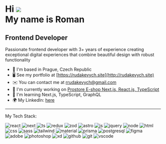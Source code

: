 Hi ![](https://user-images.githubusercontent.com/18350557/176309783-0785949b-9127-417c-8b55-ab5a4333674e.gif)                                                             
My name is Roman
=============================================================================================================================

Frontend Developer
------------------

Passionate frontend developer with 3+ years of experience creating exceptional digital experiences that combine beautiful design with robust functionality

* 📍  I'm based in Prague, Czech Republic
* 🖥️  See my portfolio at [https://rudakevych.site](http://rudakevych.site)
* ✉️  You can contact me at [rrudakevych@gmail.com](mailto:rrudakevych@gmail.com)
* 🚀  I'm currently working on [Prostore E-shop Next.js, React.js, TypeScript](http://rudakevych.site)
* 🧠  I'm learning Next.js, TypeScript, GraphQL
* 🌍  My LinkedIn: [here](https://linkedin.com/in/roman-rudakevych-a17a45164)
------------------------------------------------------------------------------------------------------

My Tech Stack:

![react](https://github.com/user-attachments/assets/3b66766d-c102-4407-a284-a8f71ed59ec1)
![next](https://github.com/user-attachments/assets/85ce6ab3-5669-432f-8d0c-23fb9dcfc0da)
![ts](https://github.com/user-attachments/assets/c6b8d78b-264c-483d-be31-de051a59b429)
![redux](https://github.com/user-attachments/assets/4feab0e8-da45-4c39-a507-482029d5bc7b)
![zod](https://github.com/user-attachments/assets/405fecc5-b323-4fad-9c42-465d58d2c5a9)
![astro](https://github.com/user-attachments/assets/aa863001-c128-49cb-9676-32119b8c7f99)
![js](https://github.com/user-attachments/assets/958b1c1a-5aa2-4bd4-8adf-d9e6005006d0)
![jquery](https://github.com/user-attachments/assets/7d44ea5b-9801-4eba-a672-5de14ba283ec)
![node](https://github.com/user-attachments/assets/85d72452-fec5-416e-acfe-49ac840aaa94)
![html](https://github.com/user-attachments/assets/04219960-be0f-47f5-9621-0ba5f19f7fb7)
![css](https://github.com/user-attachments/assets/a378fa2c-c815-417c-b58f-b206feaa1cba)
![sass](https://github.com/user-attachments/assets/daea35fc-9ae6-4d23-a9c0-8e2323403cea)
![tailwind](https://github.com/user-attachments/assets/ee578028-db6d-4a3d-b53f-6ad0167f31b7)
![material](https://github.com/user-attachments/assets/86f982d2-3d22-44b3-98f8-4be0f21e73c1)
![prisma](https://github.com/user-attachments/assets/69f2e952-5cfc-4087-b390-e767d3429cb9)
![postgresql](https://github.com/user-attachments/assets/ab13d874-d976-4f2c-8a51-28c95c329c6b)
![figma](https://github.com/user-attachments/assets/6e32b90f-f372-467c-a436-3cfd07f97280)
![adobe](https://github.com/user-attachments/assets/f541ef9a-fd0b-4167-96d1-7f528c8e8369)
![photoshop](https://github.com/user-attachments/assets/bd49cc70-f8e6-4369-851c-4fa7f220a45c)
![xd](https://github.com/user-attachments/assets/c6f19928-04c3-48bb-ad2c-cf4f9aaa0290)
![github](https://github.com/user-attachments/assets/3a430715-8675-4657-a4b6-fe3b799a2602)
![git](https://github.com/user-attachments/assets/f7587d5d-6b8a-4723-836f-9b788468ba95)
![vscode](https://github.com/user-attachments/assets/3ca842d4-847b-4390-b048-2721f5ce6896)
